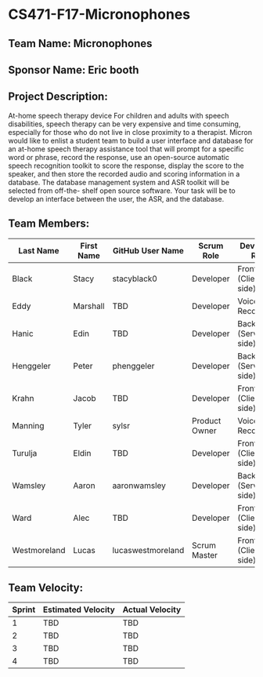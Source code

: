 # CS471-F17-Micronophones

## Team Name: Micronophones

## Sponsor Name: Eric booth

## Project Description:

At-home speech therapy device
For children and adults with speech disabilities, speech therapy can be very expensive
and time consuming, especially for those who do not live in close proximity to a
therapist. Micron would like to enlist a student team to build a user interface and
database for an at-home speech therapy assistance tool that will prompt for a specific
word or phrase, record the response, use an open-source automatic speech recognition
toolkit to score the response, display the score to the speaker, and then store the
recorded audio and scoring information in a database.
The database management system and ASR toolkit will be selected from off-the- shelf
open source software. Your task will be to develop an interface between the user, the
ASR, and the database.

## Team Members:

Last Name       | First Name      | GitHub User Name     | Scrum Role      | Developer Role
--------------- | --------------- | -------------------- | --------------- | -----------------
Black             | Stacy             | stacyblack0                  | Developer                  | Frontend (Client-side)
Eddy             | Marshall             | TBD                  | Developer                  | Voice Recognition
Hanic            | Edin             | TBD                  | Developer                  | Backend (Server-side)
Henggeler             | Peter             | phenggeler                  | Developer                  | Backend (Server-side)
Krahn             | Jacob             | TBD                  | Developer                  | Frontend (Client-side)
Manning             | Tyler             | sylsr                  | Product Owner                  | Voice Recognition
Turulja           | Eldin             | TBD                  | Developer                  | Frontend (Client-side)
Wamsley             | Aaron             | aaronwamsley                  | Developer                  | Backend (Server-side)
Ward             | Alec             | TBD                  | Developer                  | Frontend (Client-side)
Westmoreland             | Lucas             | lucaswestmoreland                  | Scrum Master                  | Frontend (Client-side)

## Team Velocity:

Sprint | Estimated Velocity | Actual Velocity
------ | ------------------ | ---------------
1  | TBD                | TBD
2  | TBD                | TBD
3   | TBD                | TBD
4  | TBD                | TBD
